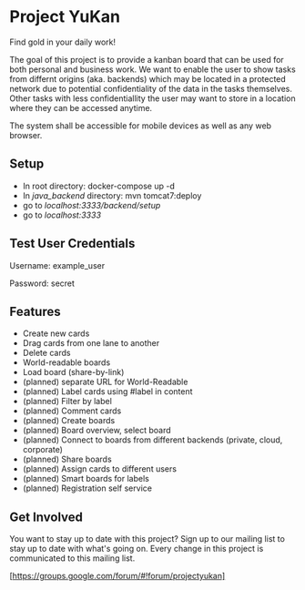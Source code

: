 # Project YuKan

Find gold in your daily work!

The goal of this project is to provide a kanban board that can be used for both personal and business work. We want to enable the user to show tasks from differnt origins (aka. backends) which may be located in a protected network due to potential confidentiality of the data in the tasks themselves. Other tasks with less confidentiallity the user may want to store in a location where they can be accessed anytime.

The system shall be accessible for mobile devices as well as any web browser.

## Setup

- In root directory: docker-compose up -d
- In *java_backend* directory: mvn tomcat7:deploy
- go to *localhost:3333/backend/setup*
- go to *localhost:3333*

## Test User Credentials

Username: example_user

Password: secret

## Features

- Create new cards
- Drag cards from one lane to another
- Delete cards
- World-readable boards
- Load board (share-by-link)
- (planned) separate URL for World-Readable
- (planned) Label cards using #label in content
- (planned) Filter by label
- (planned) Comment cards
- (planned) Create boards
- (planned) Board overview, select board
- (planned) Connect to boards from different backends (private, cloud, corporate)
- (planned) Share boards
- (planned) Assign cards to different users
- (planned) Smart boards for labels
- (planned) Registration self service

## Get Involved

You want to stay up to date with this project? Sign up to our mailing list to stay up to date with what's going on. Every change in this project is communicated to this mailing list.

[https://groups.google.com/forum/#!forum/projectyukan]
